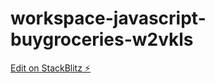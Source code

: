 # workspace-javascript-buygroceries-w2vkls

[Edit on StackBlitz ⚡️](https://stackblitz.com/edit/workspace-javascript-buygroceries-w2vkls)